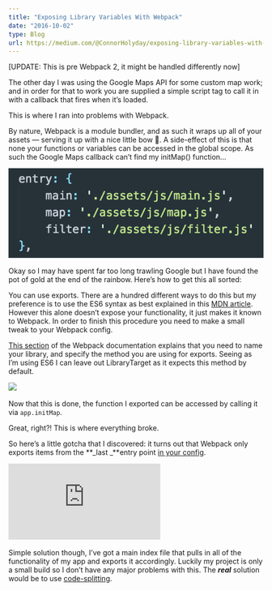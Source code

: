 ```yaml
---
title: "Exposing Library Variables With Webpack"
date: "2016-10-02"
type: Blog
url: https://medium.com/@ConnorHolyday/exposing-library-variables-with-webpack-49a3ba804121
---
```


[UPDATE: This is pre Webpack 2, it might be handled differently now]

The other day I was using the Google Maps API for some custom map work; and in order for that to work you are supplied a simple script tag to call it in with a callback that fires when it’s loaded.

This is where I ran into problems with Webpack.

By nature, Webpack is a module bundler, and as such it wraps up all of your assets — serving it up with a nice little bow 🎀. A side-effect of this is that none your functions or variables can be accessed in the global scope. As such the Google Maps callback can’t find my initMap() function…

![](./webpack-1.png)

Okay so I may have spent far too long trawling Google but I have found the pot of gold at the end of the rainbow. Here’s how to get this all sorted:

You can use exports. There are a hundred different ways to do this but my preference is to use the ES6 syntax as best explained in this [MDN article](https://developer.mozilla.org/en/docs/web/javascript/reference/statements/export). However this alone doesn’t expose your functionality, it just makes it known to Webpack. In order to finish this procedure you need to make a small tweak to your Webpack config.

[This section](https://webpack.github.io/docs/library-and-externals.html) of the Webpack documentation explains that you need to name your library, and specify the method you are using for exports. Seeing as I’m using ES6 I can leave out LibraryTarget as it expects this method by default.

![](./webppack-2.png)

Now that this is done, the function I exported can be accessed by calling it via `app.initMap`.

Great, right?! This is where everything broke.

So here’s a little gotcha that I discovered: it turns out that Webpack only exports items from the **_last _**entry point [in your config](https://webpack.github.io/docs/configuration.html#entry).

<iframe src="https://medium.com/media/28db8ed533bb1347941663435572e311" frameborder=0></iframe>

Simple solution though, I’ve got a main index file that pulls in all of the functionality of my app and exports it accordingly. Luckily my project is only a small build so I don’t have any major problems with this. The **_real_** solution would be to use [code-splitting](https://webpack.github.io/docs/code-splitting.html).
